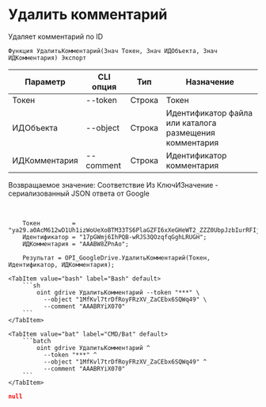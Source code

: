 ﻿---
sidebar_position: 4
---

# Удалить комментарий
 Удаляет комментарий по ID



`Функция УдалитьКомментарий(Знач Токен, Знач ИДОбъекта, Знач ИДКомментария) Экспорт`

  | Параметр | CLI опция | Тип | Назначение |
  |-|-|-|-|
  | Токен | --token | Строка | Токен |
  | ИДОбъекта | --object | Строка | Идентификатор файла или каталога размещения комментария |
  | ИДКомментария | --comment | Строка | Идентификатор комментария |

  
  Возвращаемое значение:   Соответствие Из КлючИЗначение - сериализованный JSON ответа от Google

<br/>




```bsl title="Пример кода"
    Токен         = "ya29.a0AcM612wD1Uh1izWoUeXoBTM33TS6PlaGZFI6xXeGHeWT2_ZZZ0UbpJzbIurRFIjYKBnh4ZJ0HEgC9HNppTpTV6hgI7ZOwZO6J5KZlEbzH...";
    Идентификатор = "17pGWmj6IhPQB-wRJS3QOzqfqGghLRUGH";
    ИДКомментария = "AAABW8ZPnAo";

    Результат = OPI_GoogleDrive.УдалитьКомментарий(Токен, Идентификатор, ИДКомментария);
```
    

 <Tabs>
  
    <TabItem value="bash" label="Bash" default>
        ```sh
            oint gdrive УдалитьКомментарий --token "***" \
              --object "1MfKvl7trDfRoyFRzXV_ZaCEbx6SQWq49" \
              --comment "AAABRYiX070"
        ```
    </TabItem>
  
    <TabItem value="bat" label="CMD/Bat" default>
        ```batch
            oint gdrive УдалитьКомментарий ^
              --token "***" ^
              --object "1MfKvl7trDfRoyFRzXV_ZaCEbx6SQWq49" ^
              --comment "AAABRYiX070"
        ```
    </TabItem>
</Tabs>


```json title="Результат"
null
```
